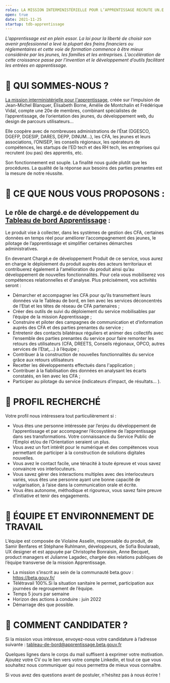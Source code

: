 ```yaml
---
roles: LA MISSION INTERMINISTÉRIELLE POUR L’APPRENTISSAGE RECRUTE UN.E CHARGÉ.E DE DÉVELOPPEMENT PRODUIT POUR LE TABLEAU DE BORD APPRENTISSAGE
open: true 
date: 2021-11-25
startup: tdb-apprentissage 
---
```

*L’apprentissage est en plein essor. La loi pour la liberté de choisir son avenir professionnel a levé la plupart des freins financiers ou réglementaires et cette voie de formation commence à être mieux considérée par les jeunes, les familles et les entreprises. L’accélération de cette croissance passe par l’invention et le développement d’outils facilitant les entrées en apprentissage.*



# 👋 QUI SOMMES-NOUS ?
[La mission interministérielle pour l'apprentissage](https://mission-apprentissage.gitbook.io/general/), créée sur l’impulsion de Jean-Michel Blanquer, Élisabeth Borne, Amélie de Montchalin et Frédérique Vidal, compte une 20e de membres, combinant spécialistes de l’apprentissage, de l’orientation des jeunes, du développement web, du design de parcours utilisateurs… 


Elle coopère avec de nombreuses administrations de l’État (DGESCO, DGEFP, DGESIP, DARES, DEPP, DINUM…), les CFA, les jeunes et leurs associations, l’ONISEP, les conseils régionaux, les opérateurs de compétences, les startups de l’ED tech et des RH tech, les entreprises qui recrutent (ou pas) des apprentis, etc. 

Son fonctionnement est souple. La finalité nous guide plutôt que les procédures. La qualité de la réponse aux besoins des parties prenantes est la mesure de notre réussite.



# 🤝 CE QUE NOUS VOUS PROPOSONS : 


## Le rôle de chargé.e de développement du [Tableau de bord Apprentissage](https://mission-apprentissage.gitbook.io/general/les-nouveaux-services/simplifier-la-transmission-des-donnees-apprentissage) :

Le produit vise à collecter, dans les systèmes de gestion des CFA, certaines données en temps réel pour améliorer l’accompagnement des jeunes, le pilotage de l’apprentissage et simplifier certaines démarches administratives.

En devenant Chargé.e de développement Produit de ce service, vous aurez en charge le déploiement du produit auprès des acteurs territoriaux et contribuerez également à l'amélioration du produit ainsi qu’au développement de nouvelles fonctionnalités. Pour cela vous mobiliserez vos compétences relationnelles et d'analyse. Plus précisément, vos activités seront :
* Démarcher et accompagner les CFA pour qu’ils transmettent leurs données via le Tableau de bord, en lien avec les services déconcentrés de l’Etat et les têtes de réseau de CFA partenaires ;
* Créer des outils de suivi du déploiement du service mobilisables par l’équipe de la mission Apprentissage ;
* Construire et piloter des campagnes de communication et d’information auprès des CFA et des parties prenantes du service ;
* Entretenir des contacts bilatéraux réguliers et animer des collectifs avec l’ensemble des parties prenantes du service pour faire remonter les retours des utilisateurs (CFA, DREETS, Conseils régionaux, OPCO, autres services de l’Etat,...) à l’équipe ;
* Contribuer à la construction de nouvelles fonctionnalités du service grâce aux retours utilisateurs
* Recetter les développements effectués dans l'application ;
* Contribuer à la fiabilisation des données en analysant les écarts constatés, en lien avec les CFA ;
* Participer au pilotage du service (indicateurs d’impact, de résultats... ).



# 🔎 PROFIL RECHERCHÉ  

Votre profil nous intéressera tout particulièrement si :
* Vous êtes une personne intéressée par l’enjeu du développement de l’apprentissage et par accompagner l’écosystème de l’apprentissage dans ses transformations. Votre connaissance du  Service Public de l’Emploi et/ou de l’Orientation seraient un plus. 
* Vous avez un fort intérêt pour le numérique et des compétences vous permettant de participer à la construction de solutions digitales nouvelles.
* Vous avez le contact facile, une ténacité à toute épreuve et vous savez convaincre vos interlocuteurs. 
* Vous savez gérer des interactions multiples avec des interlocuteurs variés, vous êtes une personne ayant une bonne capacité de vulgarisation, à l’aise dans la communication orale et écrite.
* Vous êtes autonome, méthodique et rigoureux, vous savez faire preuve d’initiative et tenir des engagements.



# 📌 ÉQUIPE ET ENVIRONNEMENT DE TRAVAIL

L’équipe est composée de Violaine Asselin, responsable du produit, de Samir Benfares et Stéphane Ruhlmann, développeurs, de Sofia Boularaab, UX designer et est appuyée par Christophe Bonraisin, Anne Becquet, product managers et Julianne Lagadec, chargée des relations publiques de l’équipe transverse de la mission Apprentissage. 

* La mission s’inscrit au sein de la communauté beta.gouv : https://beta.gouv.fr/ 
* Télétravail 100%.Si la situation sanitaire le permet, participation aux journées de regroupement de l’équipe.  
* Temps 5 jours par semaine
* Horizon des actions à conduire : juin 2022
* Démarrage dès que possible.


# 🚀 COMMENT CANDIDATER ?

Si la mission vous intéresse, envoyez-nous votre candidature à l’adresse suivante : tableau-de-bord@apprentissage.beta.gouv.fr 
 
Quelques lignes dans le corps du mail suffisent à exprimer votre motivation. Ajoutez votre CV ou le lien vers votre compte Linkedin, et tout ce que vous souhaitez nous communiquer qui nous permettra de mieux vous connaître.

Si vous avez des questions avant de postuler, n’hésitez pas à nous écrire !
